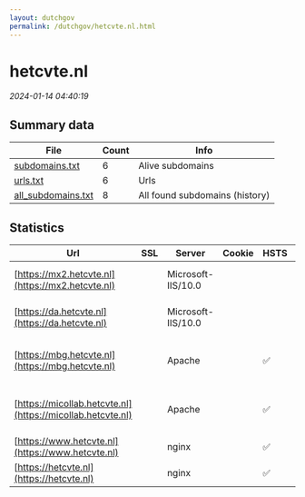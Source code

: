 ```yaml
---
layout: dutchgov
permalink: /dutchgov/hetcvte.nl.html
---
```



# hetcvte.nl
*2024-01-14 04:40:19*
## Summary data


| File       | Count | Info |
|------------|-------|------|
|[subdomains.txt](/data/hetcvte.nl/subdomains.txt)|6|Alive subdomains|
|[urls.txt](/data/hetcvte.nl/urls.txt)|6|Urls|
|[all_subdomains.txt](/data/hetcvte.nl/all_subdomains.txt)|8|All found subdomains (history)|


## Statistics


| Url | SSL | Server | Cookie | HSTS | CSP | XFO | XXP | RP | Tech |Title |
|------------|-------|------|------|------|------|------|------|------|------|------|
|[https://mx2.hetcvte.nl](https://mx2.hetcvte.nl)| |Microsoft-IIS/10.0| | | | | | :white_check_mark: |IIS:10.0 Windows Server||
|[https://da.hetcvte.nl](https://da.hetcvte.nl)| |Microsoft-IIS/10.0| | | | | | :white_check_mark: |IIS:10.0 Windows Server||
|[https://mbg.hetcvte.nl](https://mbg.hetcvte.nl)| |Apache| |:white_check_mark: | | :white_check_mark: | :white_check_mark: | :white_check_mark: |Apache HTTP Server HSTS|Redirecting...|
|[https://micollab.hetcvte.nl](https://micollab.hetcvte.nl)| |Apache| |:white_check_mark: | | :white_check_mark: | :white_check_mark: | :white_check_mark: |Apache HTTP Server HSTS|Redirecting...|
|[https://www.hetcvte.nl](https://www.hetcvte.nl)| |nginx| |:white_check_mark: |:warning: | :white_check_mark: | :white_check_mark: | :white_check_mark: |Nginx|301 Moved Perman...|
|[https://hetcvte.nl](https://hetcvte.nl)| |nginx| |:white_check_mark: |:warning: | :white_check_mark: | :white_check_mark: | :white_check_mark: |Nginx|301 Moved Perman...|